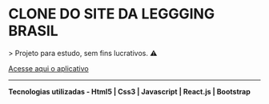 <h1>CLONE DO SITE DA LEGGGING BRASIL</h1>
 > Projeto para estudo, sem fins lucrativos. ⚠️

<a href="https://clnleggingbrasil.netlify.app/">Acesse aqui o aplicativo</a>
<hr/>
<strong>Tecnologias utilizadas - Html5 | Css3 | Javascript | React.js | Bootstrap<br></strong>



